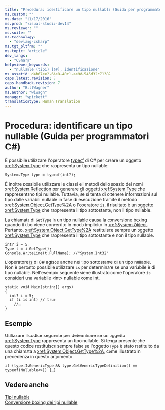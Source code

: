 ```yaml
---
title: "Procedura: identificare un tipo nullable (Guida per programmatori C#) | Microsoft Docs"
ms.custom: ""
ms.date: "11/17/2016"
ms.prod: "visual-studio-dev14"
ms.reviewer: ""
ms.suite: ""
ms.technology: 
  - "devlang-csharp"
ms.tgt_pltfrm: ""
ms.topic: "article"
dev_langs: 
  - "CSharp"
helpviewer_keywords: 
  - "nullable (tipi) [C#], identificazione"
ms.assetid: d4b67ee2-66e8-40c1-ae9d-545d32c71387
caps.latest.revision: 7
caps.handback.revision: 7
author: "BillWagner"
ms.author: "wiwagn"
manager: "wpickett"
translationtype: Human Translation
---
```

# Procedura: identificare un tipo nullable (Guida per programmatori C#)
È possibile utilizzare l'operatore [typeof](../../../csharp/language-reference/keywords/typeof.md) di C\# per creare un oggetto <xref:System.Type> che rappresenta un tipo nullable:  
  
```  
System.Type type = typeof(int?);  
```  
  
 È inoltre possibile utilizzare le classi e i metodi dello spazio dei nomi <xref:System.Reflection> per generare gli oggetti <xref:System.Type> che rappresentano tipi nullable.  Tuttavia, se si tenta di ottenere informazioni sul tipo dalle variabili nullable in fase di esecuzione tramite il metodo <xref:System.Object.GetType%2A> o l'operatore `is`, il risultato è un oggetto <xref:System.Type> che rappresenta il tipo sottostante, non il tipo nullable.  
  
 La chiamata di `GetType` in un tipo nullable causa la conversione boxing quando il tipo viene convertito in modo implicito in <xref:System.Object>.  Pertanto, <xref:System.Object.GetType%2A> restituisce sempre un oggetto <xref:System.Type> che rappresenta il tipo sottostante e non il tipo nullable.  
  
```  
int? i = 5;  
Type t = i.GetType();  
Console.WriteLine(t.FullName); //"System.Int32"  
```  
  
 L'operatore [is](../../../csharp/language-reference/keywords/is.md) di C\# agisce anche nel tipo sottostante di un tipo nullable.  Non è pertanto possibile utilizzare `is` per determinare se una variabile è di tipo nullable.  Nell'esempio seguente viene illustrato come l'operatore `is` consideri una variabile \<int\> nullable come int.  
  
```  
static void Main(string[] args)  
{  
  int? i = 5;  
  if (i is int) // true  
    //…  
}  
```  
  
## Esempio  
 Utilizzare il codice seguente per determinare se un oggetto <xref:System.Type> rappresenta un tipo nullable.  Si tenga presente che questo codice restituisce sempre false se l'oggetto `Type` è stato restituito da una chiamata a <xref:System.Object.GetType%2A>, come illustrato in precedenza in questo argomento.  
  
```  
if (type.IsGenericType && type.GetGenericTypeDefinition() == typeof(Nullable<>)) {…}  
```  
  
## Vedere anche  
 [Tipi nullable](../../../csharp/programming-guide/nullable-types/index.md)   
 [Conversione boxing dei tipi nullable](../../../csharp/programming-guide/nullable-types/boxing-nullable-types.md)